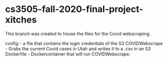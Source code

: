 # cs3505-fall-2020-final-project-xitches

This branch was created to house the files for the Covid webscraping.

config - a file that contains the login credentials of the S3
COVIDWebscrape - Grabs the current Covid cases in Utah and writes it to a .csv in an S3
Dockerfile - Dockercontainer that will run COVIDWebscrape. 
